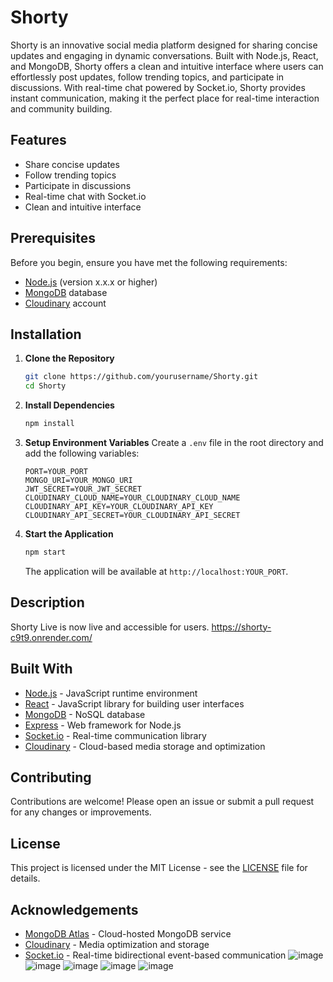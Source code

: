 # Shorty

Shorty is an innovative social media platform designed for sharing concise updates and engaging in dynamic conversations. Built with Node.js, React, and MongoDB, Shorty offers a clean and intuitive interface where users can effortlessly post updates, follow trending topics, and participate in discussions. With real-time chat powered by Socket.io, Shorty provides instant communication, making it the perfect place for real-time interaction and community building.

## Features

- Share concise updates
- Follow trending topics
- Participate in discussions
- Real-time chat with Socket.io
- Clean and intuitive interface

## Prerequisites

Before you begin, ensure you have met the following requirements:

- [Node.js](https://nodejs.org/) (version x.x.x or higher)
- [MongoDB](https://www.mongodb.com/) database
- [Cloudinary](https://cloudinary.com/) account

## Installation

1. **Clone the Repository**
   ```bash
   git clone https://github.com/yourusername/Shorty.git
   cd Shorty
   ```

2. **Install Dependencies**
   ```bash
   npm install
   ```

3. **Setup Environment Variables**
   Create a `.env` file in the root directory and add the following variables:
   ```env
   PORT=YOUR_PORT
   MONGO_URI=YOUR_MONGO_URI
   JWT_SECRET=YOUR_JWT_SECRET
   CLOUDINARY_CLOUD_NAME=YOUR_CLOUDINARY_CLOUD_NAME
   CLOUDINARY_API_KEY=YOUR_CLOUDINARY_API_KEY
   CLOUDINARY_API_SECRET=YOUR_CLOUDINARY_API_SECRET
   ```

4. **Start the Application**
   ```bash
   npm start
   ```
   The application will be available at `http://localhost:YOUR_PORT`.

## Description
Shorty Live is now live and accessible for users.
https://shorty-c9t9.onrender.com/
## Built With

- [Node.js](https://nodejs.org/) - JavaScript runtime environment
- [React](https://reactjs.org/) - JavaScript library for building user interfaces
- [MongoDB](https://www.mongodb.com/) - NoSQL database
- [Express](https://expressjs.com/) - Web framework for Node.js
- [Socket.io](https://socket.io/) - Real-time communication library
- [Cloudinary](https://cloudinary.com/) - Cloud-based media storage and optimization

## Contributing

Contributions are welcome! Please open an issue or submit a pull request for any changes or improvements.

## License

This project is licensed under the MIT License - see the [LICENSE](LICENSE) file for details.

## Acknowledgements

- [MongoDB Atlas](https://www.mongodb.com/cloud/atlas) - Cloud-hosted MongoDB service
- [Cloudinary](https://cloudinary.com/) - Media optimization and storage
- [Socket.io](https://socket.io/) - Real-time bidirectional event-based communication
![image](https://github.com/user-attachments/assets/aa1bafb7-e5f6-43ba-8ab5-1256746efc31)
![image](https://github.com/user-attachments/assets/8149e41b-4e3f-4f09-a511-5cb5c1ba590d)
![image](https://github.com/user-attachments/assets/8c8b22cd-6577-4b4b-a627-2284f655ac33)
![image](https://github.com/user-attachments/assets/85ac7d24-6c08-4f86-8553-0d62390ce533)
![image](https://github.com/user-attachments/assets/852c2abb-cbbf-4769-9c43-99e5d46a58ab)





